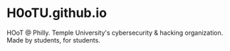 # H0oTU.github.io
HOoT @ Philly. Temple University's cybersecurity &amp; hacking organization. Made by students, for students.
